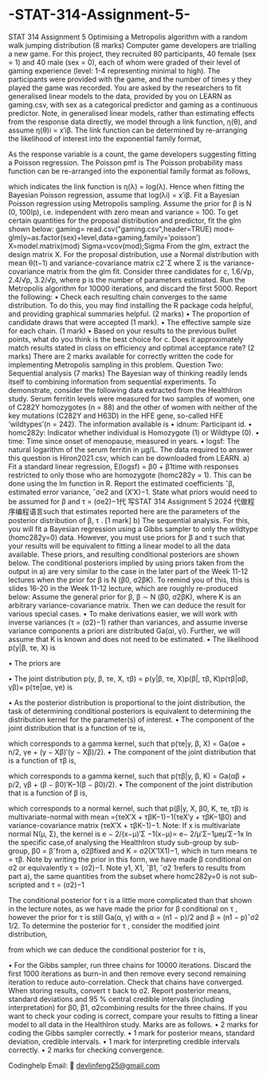 # -STAT-314-Assignment-5-
 STAT 314 Assignment 5 
Optimising a Metropolis algorithm with a random walk jumping distribution (8 marks) Computer game developers are trialling a new game. For this project, they recruited 80 participants, 40 female (sex = 1) and 40 male (sex = 0), each of whom were graded of their level of gaming experience (level: 1-4 representing minimal to high). The participants were provided with the game, and the number of times y they played the game was recorded. You are asked by the researchers to fit generalised linear models to the data, provided by you on LEARN as gaming.csv, with sex as a categorical predictor and gaming as a continuous predictor. Note, in generalised linear models, rather than estimating effects from the response data directly, we model through a link function, η(θ), and assume η(θ)i = x′iβ. The link function can be determined by re-arranging the likelihood of interest into the exponential family format,

As the response variable is a count, the game developers suggesting fitting a Poisson regression. The Poisson pmf is The Poisson probability mass function can be re-arranged into the exponential family format as follows,

which indicates the link function is η(λ) = log(λ). Hence when fitting the Bayesian Poisson regression, assume that log(λi) = x′iβ. Fit a Bayesian Poisson regression using Metropolis sampling. Assume the prior for β is N (0, 100Ip), i.e. independent with zero mean and variance = 100. To get certain quantities for the proposal distribution and predictor, fit the glm shown below: gaming= read.csv("gaming.csv",header=TRUE) mod<-glm(y~as.factor(sex)+level,data=gaming,family='poisson') X=model.matrix(mod) Sigma=vcov(mod);Sigma From the glm, extract the design matrix X. For the proposal distribution, use a Normal distribution with mean θ(t−1) and variance-covariance matrix c2ˆΣ where Σ is the variance-covariance matrix from the glm fit. Consider three candidates for c, 1.6/√p, 2.4/√p, 3.2/√p, where p is the number of parameters estimated. Run the Metropolis algorithm for 10000 iterations, and discard the first 5000. Report the following: • Check each resulting chain converges to the same distribution. To do this, you may find installing the R package coda helpful, and providing graphical summaries helpful. (2 marks) • The proportion of candidate draws that were accepted (1 mark). • The effective sample size for each chain. (1 mark) • Based on your results to the previous bullet points, what do you think is the best choice for c. Does it approximately match results stated in class on efficiency and optimal acceptance rate? (2 marks) There are 2 marks available for correctly written the code for implementing Metropolis sampling in this problem. Question Two: Sequential analysis (7 marks) The Bayesian way of thinking readily lends itself to combining information from sequential experiments. To demonstrate, consider the following data extracted from the HealthIron study. Serum ferritin levels were measured for two samples of women, one of C282Y homozygotes (n = 88) and the other of women with neither of the key mutations (C282Y and H63D) in the HFE gene, so-called HFE ‘wildtypes’(n = 242). The information available is • idnum: Participant id. • homc282y: Indicator whether individual is Homozygote (1) or Wildtype (0). • time: Time since onset of menopause, measured in years. • logsf: The natural logarithm of the serum ferritin in µg/L. The data required to answer this question is Hiron2021.csv, which can be downloaded from LEARN. a) Fit a standard linear regression, E(logsf) = β0 + β1time with responses restricted to only those who are homozygote (homc282y = 1). This can be done using the lm function in R. Report the estimated coefficients ˆβ, estimated error variance, ˆσe2 and (X′X)−1. State what priors would need to be assumed for β and τ = (σe2)−1代 写STAT 314 Assignment 5 2024 代做程序编程语言such that estimates reported here are the parameters of the posterior distribution of β, τ . [1 mark] b) The sequential analysis. For this, you will fit a Bayesian regression using a Gibbs sampler to only the wildtype (homc282y=0) data. However, you must use priors for β and τ such that your results will be equivalent to fitting a linear model to all the data available. These priors, and resulting conditional posteriors are shown below. The conditional posteriors implied by using priors taken from the output in a) are very similar to the case in the later part of the Week 11-12 lectures when the prior for β is N (β0, σ2βK). To remind you of this, this is slides 16-20 in the Week 11-12 lecture, which are roughly re-produced below: Assume the general prior for β, β ∼ N (β0, σ2βK), where K is an arbitrary variance-covariance matrix. Then we can deduce the result for various special cases. • To make derivations easier, we will work with inverse variances (τ = (σ2)−1) rather than variances, and assume inverse variance components a priori are distributed Ga(αi, γi). Further, we will assume that K is known and does not need to be estimated. • The likelihood p(y|β, τe, X) is

• The priors are

• The joint distribution p(y, β, τe, X, τβ) = p(y|β, τe, X)p(β|, τβ, K)p(τβ|αβ, γβ)× p(τe|αe, γe) is

• As the posterior distribution is proportional to the joint distribution, the task of determining conditional posteriors is equivalent to determining the distribution kernel for the parameter(s) of interest. • The component of the joint distribution that is a function of τe is,

which corresponds to a gamma kernel, such that p(τe|y, β, X) = Ga(αe + n/2, γe + (y − Xβ)′(y − Xβ)/2). • The component of the joint distribution that is a function of τβ is,

which corresponds to a gamma kernel, such that p(τβ|y, β, K) = Ga(αβ + p/2, γβ + (β − β0)′K−1(β − β0)/2). • The component of the joint distribution that is a function of β is,

which corresponds to a normal kernel, such that p(β|y, X, β0, K, τe, τβ) is multivariate-normal with mean =(τeX′X + τβK−1)−1(τeX′y + τβK−1β0) and variance-covariance matrix (τeX′X + τβK−1)−1. Note: If x is multivariate normal N(µ, Σ), the kernel is e − 2/(x−µ)′Σ −1(x−µ)∝ e− 2/µ′Σ−1µeµ′Σ−1x In the specific case,of analysing the HealthIron study sub-group by sub-group, β0 = βˆfrom a, σ2βfixed and K = σ2(X′1X1)−1, which in turn means τe = τβ. Note by writing the prior in this form, we have made β conditional on σ2 or equivalently τ = (σ2)−1. Note y1, X1, ˆβ1, ˆσ2 1refers to results from part a), the same quantities from the subset where homc282y=0 is not sub-scripted and τ = (σ2)−1

The conditional posterior for τ is a little more complicated than that shown in the lecture notes, as we have made the prior for β conditional on τ , however the prior for τ is still Ga(α, γ) with α = (n1 − p)/2 and β = (n1 − p)ˆσ2 1/2. To determine the posterior for τ , consider the modified joint distribution,

from which we can deduce the conditional posterior for τ is,

• For the Gibbs sampler, run three chains for 10000 iterations. Discard the first 1000 iterations as burn-in and then remove every second remaining iteration to reduce auto-correlation. Check that chains have converged. When storing results, convert τ back to σ2. Report posterior means, standard deviations and 95 % central credible intervals (including interpretation) for β0, β1, σ2combining results for the three chains. If you want to check your coding is correct, compare your results to fitting a linear model to all data in the HealthIron study. Marks are as follows. • 2 marks for coding the Gibbs sampler correctly. • 1 mark for posterior means, standard deviation, credible intervals. • 1 mark for interpreting credible intervals correctly. • 2 marks for checking convergence.

Codinghelp Email:  📧 devlinfeng25@gmail.com
